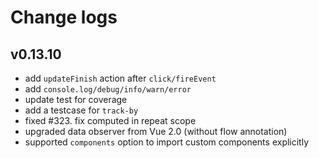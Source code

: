 # Change logs

## v0.13.10

- add `updateFinish` action after `click/fireEvent`
- add `console.log/debug/info/warn/error`
- update test for coverage
- add a testcase for `track-by`
- fixed #323. fix computed in repeat scope
- upgraded data observer from Vue 2.0 (without flow annotation)
- supported `components` option to import custom components explicitly
